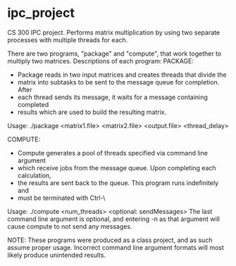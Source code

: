 # ipc_project
CS 300 IPC project. Performs matrix multiplication by using two separate processes with multiple threads for each.

There are two programs, "package" and "compute", that work together to multiply two matrices. Descriptions of each program:
PACKAGE:

 * Package reads in two input matrices and creates threads that divide the
 * matrix into subtasks to be sent to the message queue for completion. After
 * each thread sends its message, it waits for a message containing completed
 * results which are used to build the resulting matrix.

Usage: ./package <matrix1.file> <matrix2.file> <output.file> <thread_delay>

COMPUTE:
 * Compute generates a pool of threads specified via command line argument
 * which receive jobs from the message queue. Upon completing each calculation,
 * the results are sent back to the queue. This program runs indefinitely and
 * must be terminated with Ctrl-\
 
Usage: ./compute <num_threads> <optional: sendMessages>
The last command line argument is optional, and entering -n as that argument will
cause compute to not send any messages.

NOTE: These programs were produced as a class project, and as such assume proper usage.
      Incorrect command line argument formats will most likely produce unintended results.
